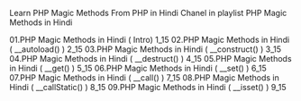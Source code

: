 Learn PHP Magic Methods From PHP in Hindi Chanel in playlist
PHP Magic Methods in Hindi


01.PHP Magic Methods in Hindi ( Intro) 1_15
02.PHP Magic Methods in Hindi ( __autoload() ) 2_15
03.PHP Magic Methods in Hindi ( __construct() ) 3_15
04.PHP Magic Methods in Hindi ( __destruct() ) 4_15
05.PHP Magic Methods in Hindi ( __get() ) 5_15
06.PHP Magic Methods in Hindi ( __set() ) 6_15
07.PHP Magic Methods in Hindi ( __call() ) 7_15
08.PHP Magic Methods in Hindi ( __callStatic() ) 8_15
09.PHP Magic Methods in Hindi ( __isset() ) 9_15
